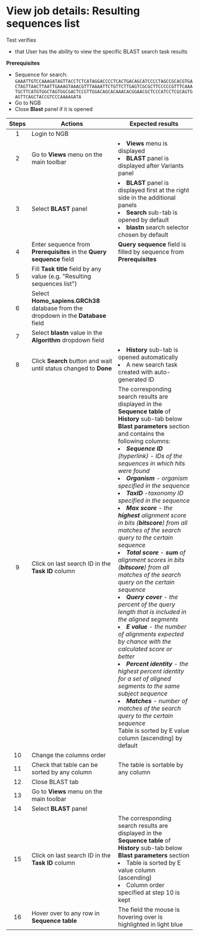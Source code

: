 # View job details: Resulting sequences list

Test verifies
 - that User has the ability to view the specific BLAST search task results

**Prerequisites**
 - Sequence for search:
`GAAATTGTCCAAAGATAGTTACCTCTCATAGGACCCCTCACTGACAGCATCCCCTAGCCGCACGTGACTAGTTAACTTAATTGAAAGTAAACGTTTAAAATTCTGTTCTTGAGTCGCGCTTCCCCCGTTTCAAATGCTTCATGTGGCTAGTGGCGACTCCGTTGGACAGCACAAACACGGAACGCTCCCATCCTCGCAGTGAGTTCAGCTACCGTCCCAAAAGATA`
 - Go to NGB
 - Close **Blast** panel if it is opened

| Steps | Actions | Expected results |
| :---: | --- | --- |
| 1 | Login to NGB | |
| 2 | Go to  **Views** menu on the main toolbar| <li> **Views** menu is displayed <li> **BLAST** panel is displayed after Variants panel|
| 3 | Select **BLAST** panel | <li>**BLAST** panel is displayed first at the right side in the additional panels <li> **Search** sub-tab is opened by default  <li> **blastn** search selector chosen by default |
| 4 | Enter sequence from **Prerequisites** in the **Query sequence** field | **Query sequence** field is filled by sequence from **Prerequisites**|
| 5 | Fill **Task title** field by any value (e.g. "Resulting sequences list") | |
| 6 | Select **Homo_sapiens.GRCh38** database from the dropdown in the **Database** field||
| 7 | Select **blastn** value in the **Algorithm** dropdown field| |
| 8 | Click **Search** button and wait until status changed to **Done**| <li> **History** sub-tab is opened automatically <li> A new search task created with auto-generated ID |
| 9 | Click on last search ID in the **Task ID** column |The corresponding search results are displayed in the **Sequence table** of **History** sub-tab below **Blast parameters** section and contains the following columns: <li> ***Sequence ID*** *(hyperlink)* - *IDs of the sequences in which hits were found* <li> ***Organism*** -  *organism specified in the sequence* <li> ***TaxID*** -*taxonomy ID specified in the sequence* <li> ***Max score*** - *the **highest** alignment score in bits (**bitscore**) from all matches of the search query to the certain sequence* <li> ***Total score*** - ***sum** of alignment scores in bits (**bitscore**) from all matches of the search query on the certain sequence* <li> ***Query cover***  - *the percent of the query length that is included in the aligned segments* <li> ***E value*** - *the number of alignments expected by chance with the calculated score or better* <li> ***Percent identity*** - *the highest percent identity for a set of aligned segments to the same subject sequence* <li> ***Matches*** - *number of matches of the search query to the certain sequence* <br> Table is sorted by E value column (ascending) by default|
| 10 | Change the columns order | |
| 11 | Check that table can be sorted by any column | The table is sortable by any column |
| 12 | Close BLAST tab | |
| 13 | Go to  **Views** menu on the main toolbar | |
| 14 | Select **BLAST** panel | |
| 15 | Click on last search ID in the **Task ID** column | The corresponding search results are displayed in the **Sequence table** of **History** sub-tab below **Blast parameters** section <li> Table is sorted by E value column (ascending) <li> Column order specified at step 10 is kept |
| 16 | Hover over to any row in **Sequence table**| The field the mouse is hovering over is highlighted in light blue| 